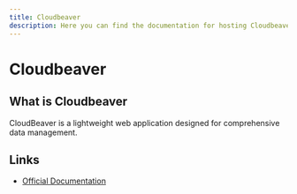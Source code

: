 ```yaml
---
title: Cloudbeaver
description: Here you can find the documentation for hosting Cloudbeaver with Coolify.
---
```


# Cloudbeaver

<ZoomableImage src="/docs/images/services/cloudbeaver-logo.png" />

## What is Cloudbeaver

CloudBeaver is a lightweight web application designed for comprehensive data management.

## Links

- [Official Documentation](https://dbeaver.com/docs/cloudbeaver/?utm_source=coolify.io)
